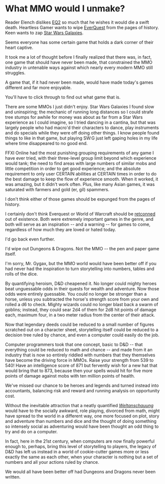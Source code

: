 # What MMO would I unmake?

Reader Elench dislikes [EQ2](http://westkarana.com/index.php/2008/03/07/eq2-nothing-special/#comment-5958) so much that he wishes it would die a swift death. Heartless Gamer wants to wipe [EverQuest](http://hgamer.blogspot.com/2008/03/unmake-that-game.html) from the pages of history. Keen wants to zap [Star Wars Galaxies](http://www.keenandgraev.com/?p=865).

Seems everyone has some certain game that holds a dark corner of their heart captive. 

It took me a lot of thought before I finally realized that there was, in fact, one game that should have never been made, that constrained the MMO industry in untenable ways against which nearly every modern MMO still struggles.

A game that, if it had never been made, would have made today's games different and far more enjoyable.

You'll have to click through to find out what game that is.



There are some MMOs I just didn't enjoy. Star Wars Galaxies I found slow and uninspiring; the mechanic of running long distances so I could strafe tree stumps for awhile for money was about as far from a Star Wars experience as I could imagine, so I tried dancing in a cantina, but that was largely people who had macro'd their characters to dance, play instruments and do specials while they were off doing other things. I know people found things to like in that game, but playing SW:G just left gaping holes in my life where time disappeared to no good end.

FFXI Online had the most punishing grouping requirements of any game I have ever tried, with their three-level group limit beyond which experience would tank; the need to find areas with large numbers of similar mobs and little competition in order to get good experience; and the absolute requirement to only user CERTAIN abilities at CERTAIN times in order to do the best damage to keep the flow of experience smooth. When it worked, it was amazing, but it didn't work often. Plus, like many Asian games, it was saturated with farmers and gold (er, gil) spammers.

I don't think either of those games should be expunged from the pages of history.

I certainly don't think Everquest or World of Warcraft should be [retconned](http://en.wikipedia.org/wiki/Retcon) out of existence. Both were extremely important games in the genre, and both will serve as an inspiration -- and a warning -- for games to come, regardless of how much they are loved or hated today.

I'd go back even further.

I'd wipe out Dungeons & Dragons. Not the MMO -- the pen and paper game itself.

I'm sorry, Mr. Gygax, but the MMO world would have been better off if you had never had the inspiration to turn storytelling into numbers, tables and rolls of the dice.

By quantifying heroism, D&D cheapened it. No longer could mighty heroes beat unguessable odds in their quests for wealth and adventure. Now those odds were entirely guessable. You could no longer be stronger than a horse, unless you subtracted the horse's strength score from your own and rolled a d6 to check. Mighty wizards could no longer blast back a swarm of goblins; instead, they could sear 2d4 of them for 2d8 hit points of damage each, maximum four, in a two meter radius from the center of their attack.

Now that legendary deeds could be reduced to a small number of figures scratched out on a character sheet, storytelling itself could be reduced to a decision tree ruled by chance, and even a computer could easily do the job.

Computer programmers took that one concept, basic to D&D -- that everything could be reduced to math and chance -- and made from it an industry that is now so entirely riddled with numbers that they themselves have become the driving force in MMOs. Raise your strength from 539 to 540! Have an intelligence score of 871 but fervently wish for a new hat that would bring that to 873, because then your spells would hit for five more points of damage against mobs with ten million points of health.

We've missed our chance to be heroes and legends and turned instead into accountants, balancing risk and reward and running analysis on opportunity cost.

Without the inevitable attraction that a neatly quantified *[Weltanschauung](http://www.marxists.org/reference/subject/philosophy/works/at/freud.htm)* would have to the socially awkward, role playing, divorced from math, might have spread to the world in a different way, one more focused on plot, story and adventure than numbers and dice and the thought of doing something so intensely social as adventuring would have been thought an odd thing to try and do on a computer.

In fact, here in the 21st century, when computers are now finally powerful enough to, perhaps, bring this level of storytelling to players, the legacy of D&D has left us instead in a world of cookie-cutter games more or less exactly the same as each other, when your character is nothing but a set of numbers and all your actions ruled by chance.

We would all have been better off had Dungeons and Dragons never been written.

